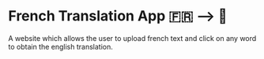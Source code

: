 # French Translation App 🇫🇷 --> 🏴󠁧󠁢󠁥󠁮󠁧󠁿
A website which allows the user to upload french text and click on any word to obtain the english translation.
